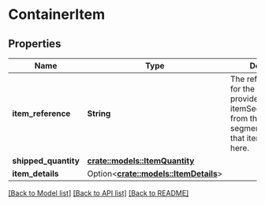 # ContainerItem

## Properties

Name | Type | Description | Notes
------------ | ------------- | ------------- | -------------
**item_reference** | **String** | The reference number for the item. Please provide the itemSequenceNumber from the 'items' segment to refer to that item's details here. | 
**shipped_quantity** | [**crate::models::ItemQuantity**](ItemQuantity.md) |  | 
**item_details** | Option<[**crate::models::ItemDetails**](ItemDetails.md)> |  | [optional]

[[Back to Model list]](../README.md#documentation-for-models) [[Back to API list]](../README.md#documentation-for-api-endpoints) [[Back to README]](../README.md)


